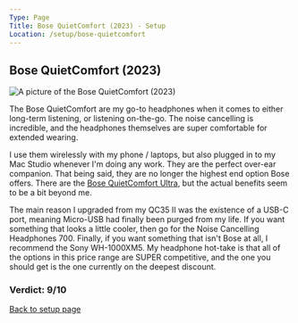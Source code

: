 ```yaml
---
Type: Page
Title: Bose QuietComfort (2023) - Setup
Location: /setup/bose-quietcomfort
---
```


## Bose QuietComfort (2023)

<div class="img-container-wide"> <img class="setup-image" alt="A picture of the Bose QuietComfort (2023)" src="https://raw.githubusercontent.com/george-probably/chachanidze.com/main/Images/setup/bose-quietcomfort.webp"> </div>

The Bose QuietComfort are my go-to headphones when it comes to either long-term listening, or listening on-the-go. The noise cancelling is incredible, and the headphones themselves are super comfortable for extended wearing.

I use them wirelessly with my phone / laptops, but also plugged in to my Mac Studio whenever I'm doing any work. They are the perfect over-ear companion. That being said, they are no longer the highest end option Bose offers. There are the [Bose QuietComfort Ultra](), but the actual benefits seem to be a bit beyond me.

The main reason I upgraded from my QC35 II was the existence of a USB-C port, meaning Micro-USB had finally been purged from my life. If you want something that looks a little cooler, then go for the Noise Cancelling Headphones 700. Finally, if you want something that isn't Bose at all, I recommend the Sony WH-1000XM5. My headphone hot-take is that all of the options in this price range are SUPER competitive, and the one you should get is the one currently on the deepest discount.

### Verdict: 9/10

[Back to setup page](/setup)